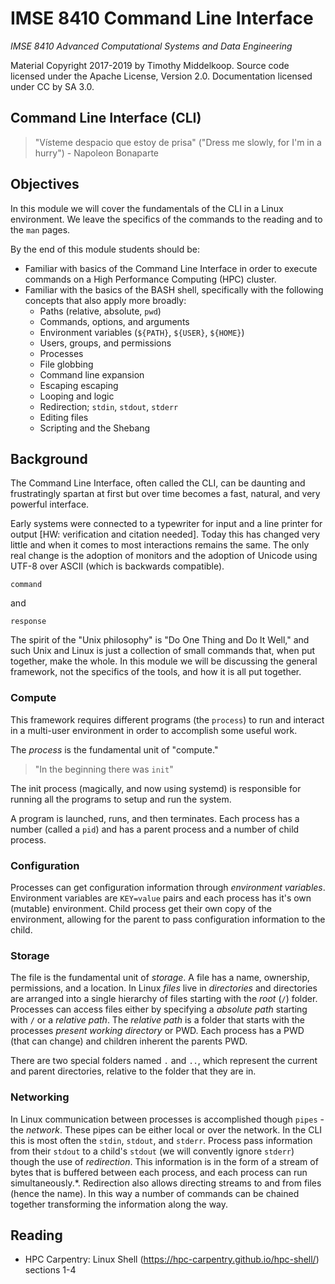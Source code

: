 # IMSE 8410 Command Line Interface

*IMSE 8410 Advanced Computational Systems and Data Engineering*

Material Copyright 2017-2019 by Timothy Middelkoop. Source code
licensed under the Apache License, Version 2.0. Documentation licensed
under CC by SA 3.0.

## Command Line Interface (CLI)

> "Vísteme despacio que estoy de prisa" ("Dress me slowly, for I'm in a hurry")
\- Napoleon Bonaparte


## Objectives

In this module we will cover the fundamentals of the CLI in a Linux
environment.  We leave the specifics of the commands to the reading
and to the `man` pages.

By the end of this module students should be:
 * Familiar with basics of the Command Line Interface in order to
execute commands on a High Performance Computing (HPC) cluster.
 * Familiar with the basics of the BASH shell, specifically with the
   following concepts that also apply more broadly:
   * Paths (relative, absolute, `pwd`)
   * Commands, options, and arguments
   * Environment variables (`${PATH}`, `${USER}`, `${HOME}`)
   * Users, groups, and permissions
   * Processes
   * File globbing
   * Command line expansion
   * Escaping escaping
   * Looping and logic
   * Redirection; `stdin`, `stdout`, `stderr`
   * Editing files
   * Scripting and the Shebang


## Background

The Command Line Interface, often called the CLI, can be daunting and
frustratingly spartan at first but over time becomes a fast, natural,
and very powerful interface.

Early systems were connected to a typewriter for input and a line
printer for output [HW: verification and citation needed].  Today this
has changed very little and when it comes to most interactions remains
the same.  The only real change is the adoption of monitors and the
adoption of Unicode using UTF-8 over ASCII (which is backwards
compatible).

```
command
```
and
```
response
```

The spirit of the "Unix philosophy" is "Do One Thing and Do It Well,"
and such Unix and Linux is just a collection of small commands that,
when put together, make the whole.  In this module we will be
discussing the general framework, not the specifics of the tools, and
how it is all put together.

### Compute

This framework requires different programs (the `process`) to run and
interact in a multi-user environment in order to accomplish some
useful work.

The *process* is the fundamental unit of "compute."

> "In the beginning there was `init`"

The init process (magically, and now using systemd) is responsible for
running all the programs to setup and run the system.

A program is launched, runs, and then terminates.  Each process has a
number (called a `pid`) and has a parent process and a number of child process.

### Configuration

Processes can get configuration information through *environment
variables*.  Environment variables are `KEY=value` pairs and each
process has it's own (mutable) environment.  Child process get their
own copy of the environment, allowing for the parent to pass
configuration information to the child.


### Storage

The file is the fundamental unit of *storage*.  A file has a name,
ownership, permissions, and a location.  In Linux *files* live in
*directories* and directories are arranged into a single hierarchy of
files starting with the *root* (`/`) folder.  Processes can access
files either by specifying a *absolute path* starting with `/` or a
*relative path*.  The *relative path* is a folder that starts with the
processes *present working directory* or PWD.  Each process has a PWD
(that can change) and children inherent the parents PWD.

There are two special folders named `.` and `..`, which represent the
current and parent directories, relative to the folder that they are
in.

### Networking

In Linux communication between processes is accomplished though
`pipes` - the *network*.  These pipes can be either local or over the
network.  In the CLI this is most often the `stdin`, `stdout`, and
`stderr`.  Process pass information from their `stdout` to a child's
`stdout` (we will convently ignore `stderr`) though the use of
*redirection*.  This information is in the form of a stream of bytes
that is buffered between each process, and each process can run
simultaneously.*.  Redirection also allows directing streams to and
from files (hence the name).  In this way a number of commands can be
chained together transforming the information along the way.


## Reading
 * HPC Carpentry: Linux Shell
   (https://hpc-carpentry.github.io/hpc-shell/) sections 1-4
